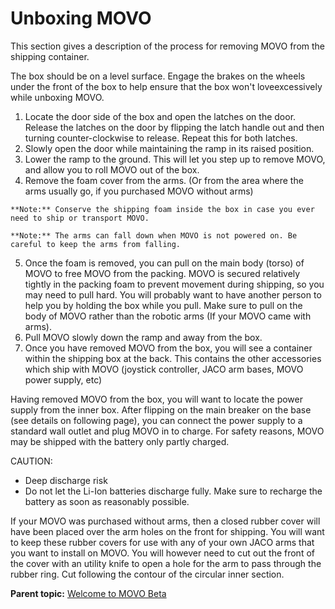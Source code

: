 # Unboxing MOVO

This section gives a description of the process for removing MOVO from the shipping container.

The box should be on a level surface. Engage the brakes on the wheels under the front of the box to help ensure that the box won't loveexcessively while unboxing MOVO.

1.   Locate the door side of the box and open the latches on the door. Release the latches on the door by flipping the latch handle out and then turning counter-clockwise to release. Repeat this for both latches. 
2.   Slowly open the door while maintaining the ramp in its raised position. 
3.   Lower the ramp to the ground. This will let you step up to remove MOVO, and allow you to roll MOVO out of the box. 
4.   Remove the foam cover from the arms. \(Or from the area where the arms usually go, if you purchased MOVO without arms\) 

    **Note:** Conserve the shipping foam inside the box in case you ever need to ship or transport MOVO.

    **Note:** The arms can fall down when MOVO is not powered on. Be careful to keep the arms from falling.

5.   Once the foam is removed, you can pull on the main body \(torso\) of MOVO to free MOVO from the packing. MOVO is secured relatively tightly in the packing foam to prevent movement during shipping, so you may need to pull hard. You will probably want to have another person to help you by holding the box while you pull. Make sure to pull on the body of MOVO rather than the robotic arms \(If your MOVO came with arms\). 
6.   Pull MOVO slowly down the ramp and away from the box. 
7.   Once you have removed MOVO from the box, you will see a container within the shipping box at the back. This contains the other accessories which ship with MOVO \(joystick controller, JACO arm bases, MOVO power supply, etc\) 

Having removed MOVO from the box, you will want to locate the power supply from the inner box. After flipping on the main breaker on the base \(see details on following page\), you can connect the power supply to a standard wall outlet and plug MOVO in to charge. For safety reasons, MOVO may be shipped with the battery only partly charged.

CAUTION:

-   Deep discharge risk
-   Do not let the Li-Ion batteries discharge fully. Make sure to recharge the battery as soon as reasonably possible.

If your MOVO was purchased without arms, then a closed rubber cover will have been placed over the arm holes on the front for shipping. You will want to keep these rubber covers for use with any of your own JACO arms that you want to install on MOVO. You will however need to cut out the front of the cover with an utility knife to open a hole for the arm to pass through the rubber ring. Cut following the contour of the circular inner section.

**Parent topic:** [Welcome to MOVO Beta](../Concepts/c_welcome_to_movo_beta.md)


